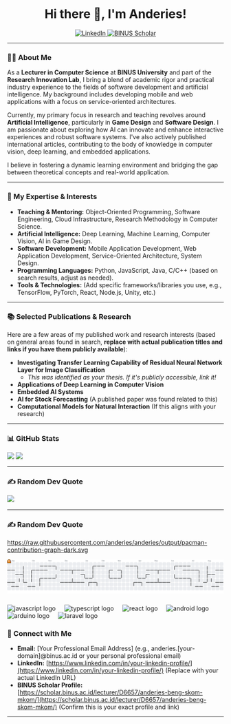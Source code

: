 <h1 align="center">Hi there 👋, I'm Anderies!</h1>

<p align="center">
  <a href="https://www.linkedin.com/in/your-linkedin-profile/" target="_blank">
    <img src="https://img.shields.io/badge/LinkedIn-0077B5?style=for-the-badge&logo=linkedin&logoColor=white" alt="LinkedIn" />
  </a>
  <a href="https://scholar.binus.ac.id/lecturer/D6657/anderies-beng-skom-mkom/" target="_blank">
    <img src="https://img.shields.io/badge/BINUS%20Scholar-002D62?style=for-the-badge&logo=data%3Aimage%2Fsvg%2Bxml%3Bbase64%2CPHN2ZyB2aWV3Qm94PSIwIDAgMjQgMjQiIHhtbG5zPSJodHRwOi8vd3d3LnczLm9yZy8yMDAwL3N2ZyI%2BIHxwYXRoIGZpbGw9IiNGRkZGRkYiIGQ9Ik0zLDUuNzVoMy42M2w2LjE1LDEyLjU1TDE5LDE2Ljk5VjUuNzVINjAyLjEzQzIyLDUuNzUgMjEsNS45IDIxLDYuNTRWMjAuNzljMCwwLjQ4LTAuMTMsMC44Mi0wLjM5LDEuMDRjLTAuMjYsMC4yMi0wLjYzLDAuMzgtMS4xMSwwLjQ4Yy0wLjQ4LDAuMS0xLjI0LDAuMTUtMi4yOSwwLjE1SDExLjA5Yy0wLjkyLDAtMS42NS0wLjA1LTIuMjEtMC4xNWMtMC41Ny0wLjEtMC45MS0wLjI2LTEuMDUtMC40NGMtMC4xNS0wLjE4LTAuMjgtMC40My0wLjQtMC43NVY1Ljc1WiIvPjwvc3ZnPg%3D%3D&logoColor=white" alt="BINUS Scholar" />
  </a>
  </p>

---

### 👨‍💻 About Me

As a **Lecturer in Computer Science** at **BINUS University** and part of the **Research Innovation Lab**, I bring a blend of academic rigor and practical industry experience to the fields of software development and artificial intelligence. My background includes developing mobile and web applications with a focus on service-oriented architectures.

Currently, my primary focus in research and teaching revolves around **Artificial Intelligence**, particularly in **Game Design** and **Software Design**. I am passionate about exploring how AI can innovate and enhance interactive experiences and robust software systems. I've also actively published international articles, contributing to the body of knowledge in computer vision, deep learning, and embedded applications.

I believe in fostering a dynamic learning environment and bridging the gap between theoretical concepts and real-world application.

---

### 🚀 My Expertise & Interests

* **Teaching & Mentoring:** Object-Oriented Programming, Software Engineering, Cloud Infrastructure, Research Methodology in Computer Science.
* **Artificial Intelligence:** Deep Learning, Machine Learning, Computer Vision, AI in Game Design.
* **Software Development:** Mobile Application Development, Web Application Development, Service-Oriented Architecture, System Design.
* **Programming Languages:** Python, JavaScript, Java, C/C++ (based on search results, adjust as needed).
* **Tools & Technologies:** (Add specific frameworks/libraries you use, e.g., TensorFlow, PyTorch, React, Node.js, Unity, etc.)

---

### 📚 Selected Publications & Research

Here are a few areas of my published work and research interests (based on general areas found in search, **replace with actual publication titles and links if you have them publicly available**):

* **Investigating Transfer Learning Capability of Residual Neural Network Layer for Image Classification**
    * *This was identified as your thesis. If it's publicly accessible, link it!*
* **Applications of Deep Learning in Computer Vision**
* **Embedded AI Systems**
* **AI for Stock Forecasting** (A published paper was found related to this)
* **Computational Models for Natural Interaction** (If this aligns with your research)

---

### 📊 GitHub Stats
![](https://github-readme-stats.vercel.app/api?username=anderies&theme=default&hide_border=false&include_all_commits=false&count_private=false)
![](https://nirzak-streak-stats.vercel.app/?user=anderies&theme=default&hide_border=false)

---

### ✍️ Random Dev Quote
![](https://quotes-github-readme.vercel.app/api?type=horizontal&theme=radical)

<!-- Proudly created with GPRM ( https://gprm.itsvg.in ) -->

---

### ✍️ Random Dev Quote
https://raw.githubusercontent.com/anderies/anderies/output/pacman-contribution-graph-dark.svg


<picture>
  <source media="(prefers-color-scheme: dark)" srcset="https://raw.githubusercontent.com/anderies/anderies/output/pacman-contribution-graph-dark.svg">
  <source media="(prefers-color-scheme: light)" srcset="https://raw.githubusercontent.com/anderies/anderies/output/pacman-contribution-graph.svg">
  <img alt="pacman contribution graph" src="https://raw.githubusercontent.com/anderies/anderies/output/pacman-contribution-graph.svg">
</picture>

###

<div align="left">
  <img src="https://cdn.jsdelivr.net/gh/devicons/devicon/icons/javascript/javascript-original.svg" height="40" alt="javascript logo"  />
  <img width="12" />
  <img src="https://cdn.jsdelivr.net/gh/devicons/devicon/icons/typescript/typescript-original.svg" height="40" alt="typescript logo"  />
  <img width="12" />
  <img src="https://cdn.jsdelivr.net/gh/devicons/devicon/icons/react/react-original.svg" height="40" alt="react logo"  />
  <img width="12" />
  <img src="https://cdn.jsdelivr.net/gh/devicons/devicon/icons/android/android-original.svg" height="40" alt="android logo"  />
  <img width="12" />
  <img src="https://cdn.jsdelivr.net/gh/devicons/devicon/icons/arduino/arduino-original.svg" height="40" alt="arduino logo"  />
  <img width="12" />
  <img src="https://cdn.jsdelivr.net/gh/devicons/devicon/icons/laravel/laravel-original.svg" height="40" alt="laravel logo"  />
</div>

###


### 🤝 Connect with Me

* **Email:** [Your Professional Email Address] (e.g., anderies.[your-domain]@binus.ac.id or your personal professional email)
* **LinkedIn:** [https://www.linkedin.com/in/your-linkedin-profile/](https://www.linkedin.com/in/your-linkedin-profile/) (Replace with your actual LinkedIn URL)
* **BINUS Scholar Profile:** [https://scholar.binus.ac.id/lecturer/D6657/anderies-beng-skom-mkom/](https://scholar.binus.ac.id/lecturer/D6657/anderies-beng-skom-mkom/) (Confirm this is your exact profile and link)

---

